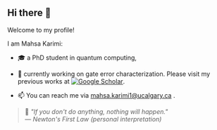 ## Hi there 👋

Welcome to my profile!

I am Mahsa Karimi:
- 🎓 a PhD student in quantum computing,
- 🔭 currently working on gate error characterization. Please visit my previous works at [![Google Scholar](https://img.shields.io/badge/Google%20Scholar-Profile-blue)](https://scholar.google.com/citations?user=ViUxcPAAAAAJ&hl=en).

- 📫 You can reach me via [mahsa.karimi1@ucalgary.ca](mailto:mahsa.karimi1@ucalgary.ca) .

> 🧠 *"If you don't do anything, nothing will happen."*  
> — *Newton's First Law (personal interpretation)*

